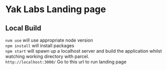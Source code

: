 # Yak Labs Landing page

## Local Build

`nvm use` will use appropriate node version\
`npm install` will install packages\
`npm start` will spawn up a localhost server and build the application whilst watching working directory with parcel.\
`http://localhost:3000/` Go to this url to run landing page
